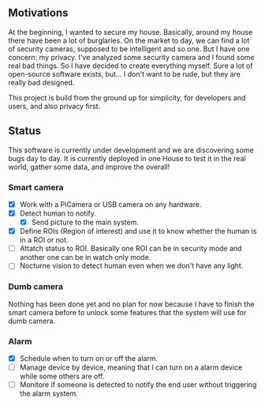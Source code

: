 ## Motivations
At the beginning, I wanted to secure my house. Basically, around my house there have been a lot of burglaries.
On the market to day, we can find a lot of security cameras, supposed to be intelligent and so one. But I have one concern: my privacy. I've analyzed some security camera and I found some real bad things. So I have decided to create everything myself. Sure a lot of open-source software exists, but... I don't want to be rude, but they are really bad designed.

This project is build from the ground up for simplicity, for developers and users, and also privacy first.

## Status
This software is currently under development and we are discovering some bugs day to day. It is currently deployed in one House to test it in the real world,  gather some data, and improve the overall!

### Smart camera
- [x] Work with a PiCamera or USB camera on any hardware.
- [x] Detect human to notify.
  - [x] Send picture to the main system.
 - [x] Define ROIs (Region of interest) and use it to know whether the human is in a ROI or not.
  - [ ] Attatch status to ROI. Basically one ROI can be in security mode and another one can be in watch only mode.
- [ ] Nocturne vision to detect human even when we don't have any light.

### Dumb camera
Nothing has been done yet and no plan for now because I have to finish the smart camera before to unlock some features that the system will use for dumb camera.

### Alarm
- [x] Schedule when to turn on or off the alarm.
- [ ] Manage device by device, meaning that I can turn on a alarm device while some others are off.
- [ ] Monitore if someone is detected to notify the end user without triggering the alarm system.
